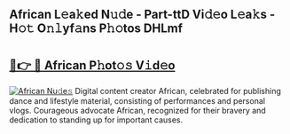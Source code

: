 ## African L𝚎a𝚔ed N𝚞𝚍e - Part-ttD Vi𝚍𝚎o L𝚎a𝚔s - H𝚘𝚝 O𝚗𝚕yf𝚊ns P𝚑𝚘tos DHLmf

# <h2><a href="http://kf1cd8.oniu.top/?m=African">🔗👉 🔴 African P𝚑ot𝚘𝚜 V𝚒d𝚎o</a></h2>

[![African Nu𝚍e𝚜](https://i.imgur.com/0qMVB7G.gif)](http://kf1cd8.oniu.top/?m=African)
Digital content creator African, celebrated for publishing dance and lifestyle material, consisting of performances and personal vlogs. Courageous advocate African, recognized for their bravery and dedication to standing up for important causes.  
